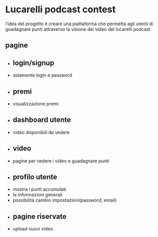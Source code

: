 
# Lucarelli podcast contest

l’idea del progetto è creare una piattaforma che permetta agli utenti di guadagnare punti attraverso la visione dei video del lucarelli podcast





## pagine

- ## login/signup
- solamente login e password
- ## premi
- visualizzazione premi
- ## dashboard utente
- video disponibili da vedere
- ## video
- pagine per vedere i video e guadagnare punti
- ## profilo utente
- mostra i punti accumulati
- le informazioni generali
- possibilità cambio impostazioni(password, email)
- ## pagine riservate
- upload nuovi video 

